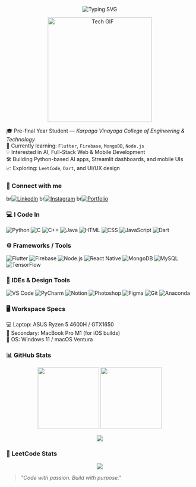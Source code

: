 <p align="center">
  <img src="https://readme-typing-svg.demolab.com?font=Fira+Code&weight=600&size=24&duration=3000&pause=1000&color=F875AA&center=true&vCenter=true&width=600&lines=Hi+there!+I'm+Janani+%F0%9F%91%8B" alt="Typing SVG" />
</p>
<p align="center">
  <img src="https://media.giphy.com/media/f3iwJFOVOwuy7K6FFw/giphy.gif" width="280" alt="Tech GIF" />
</p>

🎓 Pre-final Year Student — *Karpaga Vinayaga College of Engineering & Technology*  
🌱 Currently learning: `Flutter`, `Firebase`, `MongoDB`, `Node.js`  
💡 Interested in AI, Full-Stack Web & Mobile Development  
🛠️ Building Python-based AI apps, Streamlit dashboards, and mobile UIs  
📈 Exploring: `LeetCode`, `Dart`, and UI/UX design  

### 📱 Connect with me
br[![LinkedIn](https://img.shields.io/badge/LinkedIn-0A66C2?style=for-the-badge&logo=linkedin&logoColor=white)](https://www.linkedin.com/in/YOUR_LINK/)
br[![Instagram](https://img.shields.io/badge/Instagram-d62976?style=for-the-badge&logo=instagram&logoColor=white)](https://www.instagram.com/YOUR_HANDLE/)
br[![Portfolio](https://img.shields.io/badge/Portfolio-000000?style=for-the-badge&logo=webflow&logoColor=white)](https://your-portfolio-link.com)

### 💻 I Code In
<p>
  <img src="https://img.icons8.com/color/48/python.png" title="Python"/>
  <img src="https://img.icons8.com/color/48/c-programming.png" title="C"/>
  <img src="https://img.icons8.com/color/48/c-plus-plus-logo.png" title="C++"/>
  <img src="https://img.icons8.com/color/48/java-coffee-cup-logo.png" title="Java"/>
  <img src="https://img.icons8.com/color/48/html-5.png" title="HTML"/>
  <img src="https://img.icons8.com/color/48/css3.png" title="CSS"/>
  <img src="https://img.icons8.com/color/48/javascript.png" title="JavaScript"/>
  <img src="https://img.icons8.com/color/48/dart.png" title="Dart"/>
</p>

### ⚙️ Frameworks / Tools
<p>
  <img src="https://img.icons8.com/color/48/flutter.png" title="Flutter"/>
  <img src="https://img.icons8.com/color/48/firebase.png" title="Firebase"/>
  <img src="https://img.icons8.com/color/48/nodejs.png" title="Node.js"/>
  <img src="https://img.icons8.com/color/48/react-native.png" title="React Native"/>
  <img src="https://img.icons8.com/color/48/mongodb.png" title="MongoDB"/>
  <img src="https://img.icons8.com/color/48/mysql-logo.png" title="MySQL"/>
  <img src="https://img.icons8.com/color/48/tensorflow.png" title="TensorFlow"/>
</p>

### 🧰 IDEs & Design Tools
<p>
  <img src="https://img.icons8.com/color/48/visual-studio-code-2019.png" title="VS Code"/>
  <img src="https://img.icons8.com/color/48/pycharm.png" title="PyCharm"/>
  <img src="https://img.icons8.com/color/48/notion--v1.png" title="Notion"/>
  <img src="https://img.icons8.com/doodle/48/adobe-photoshop.png" title="Photoshop"/>
  <img src="https://img.icons8.com/color/48/figma--v1.png" title="Figma"/>
  <img src="https://img.icons8.com/color/48/git.png" title="Git"/>
  <img src="https://img.icons8.com/dusk/64/anaconda.png" title="Anaconda"/>
</p>

### 🖥️ Workspace Specs
💻 Laptop: ASUS Ryzen 5 4600H / GTX1650  
🍏 Secondary: MacBook Pro M1 (for iOS builds)  
🧠 OS: Windows 11 / macOS Ventura  

### 📊 GitHub Stats
<p align="center">
  <img src="https://github-readme-stats.vercel.app/api?username=jananiv&show_icons=true&theme=radical" height="165"/>
  <img src="https://github-readme-stats.vercel.app/api/top-langs/?username=jananiv&layout=compact&theme=radical" height="165"/>
</p>

<p align="center">
  <img src="https://github-readme-streak-stats.herokuapp.com?user=jananiv&theme=radical&hide_border=true"/>
</p>

### 🧠 LeetCode Stats
<p align="center">
  <a href="https://leetcode.com/u/Janani_viswa/">
    <img src="https://leetcard.jacoblin.cool/Janani_viswa?ext=contest&theme=dark"/>
  </a>
</p>

> _"Code with passion. Build with purpose."_
